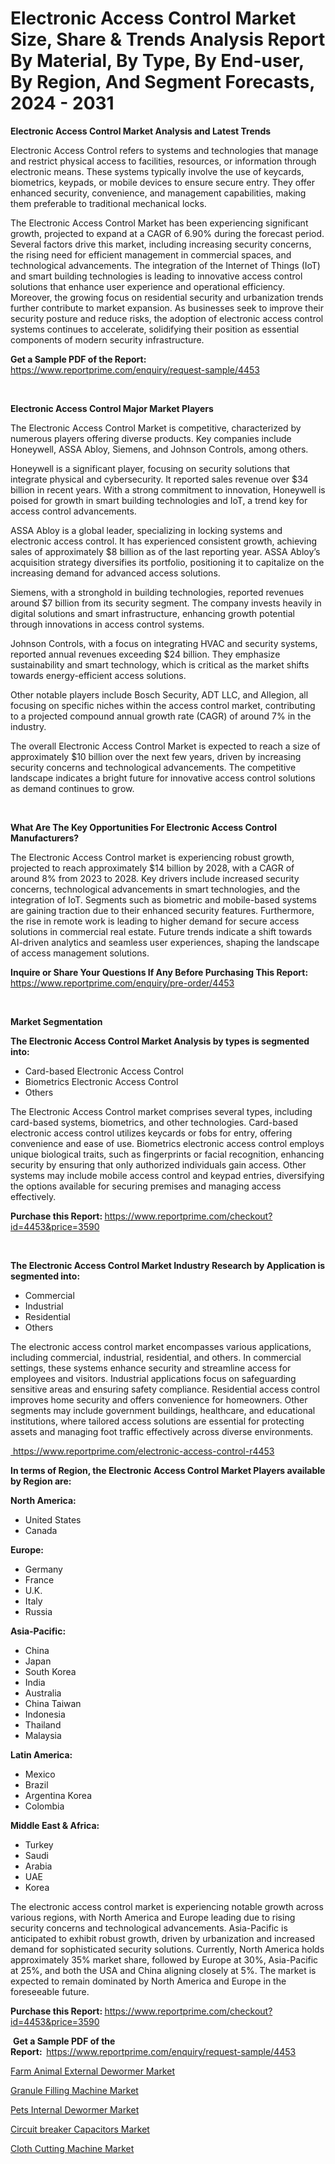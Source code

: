 <p><h1>Electronic Access Control Market Size, Share & Trends Analysis Report By Material, By Type, By End-user, By Region, And Segment Forecasts, 2024 - 2031</h1></p><p><strong>Electronic Access Control Market Analysis and Latest Trends</strong></p>
<p><p>Electronic Access Control refers to systems and technologies that manage and restrict physical access to facilities, resources, or information through electronic means. These systems typically involve the use of keycards, biometrics, keypads, or mobile devices to ensure secure entry. They offer enhanced security, convenience, and management capabilities, making them preferable to traditional mechanical locks.</p><p>The Electronic Access Control Market has been experiencing significant growth, projected to expand at a CAGR of 6.90% during the forecast period. Several factors drive this market, including increasing security concerns, the rising need for efficient management in commercial spaces, and technological advancements. The integration of the Internet of Things (IoT) and smart building technologies is leading to innovative access control solutions that enhance user experience and operational efficiency. Moreover, the growing focus on residential security and urbanization trends further contribute to market expansion. As businesses seek to improve their security posture and reduce risks, the adoption of electronic access control systems continues to accelerate, solidifying their position as essential components of modern security infrastructure.</p></p>
<p><strong>Get a Sample PDF of the Report:&nbsp;</strong> <a href="https://www.reportprime.com/enquiry/request-sample/4453">https://www.reportprime.com/enquiry/request-sample/4453</a></p>
<p>&nbsp;</p>
<p><strong>Electronic Access Control Major Market Players</strong></p>
<p><p>The Electronic Access Control Market is competitive, characterized by numerous players offering diverse products. Key companies include Honeywell, ASSA Abloy, Siemens, and Johnson Controls, among others.</p><p>Honeywell is a significant player, focusing on security solutions that integrate physical and cybersecurity. It reported sales revenue over $34 billion in recent years. With a strong commitment to innovation, Honeywell is poised for growth in smart building technologies and IoT, a trend key for access control advancements.</p><p>ASSA Abloy is a global leader, specializing in locking systems and electronic access control. It has experienced consistent growth, achieving sales of approximately $8 billion as of the last reporting year. ASSA Abloy’s acquisition strategy diversifies its portfolio, positioning it to capitalize on the increasing demand for advanced access solutions.</p><p>Siemens, with a stronghold in building technologies, reported revenues around $7 billion from its security segment. The company invests heavily in digital solutions and smart infrastructure, enhancing growth potential through innovations in access control systems.</p><p>Johnson Controls, with a focus on integrating HVAC and security systems, reported annual revenues exceeding $24 billion. They emphasize sustainability and smart technology, which is critical as the market shifts towards energy-efficient access solutions.</p><p>Other notable players include Bosch Security, ADT LLC, and Allegion, all focusing on specific niches within the access control market, contributing to a projected compound annual growth rate (CAGR) of around 7% in the industry. </p><p>The overall Electronic Access Control Market is expected to reach a size of approximately $10 billion over the next few years, driven by increasing security concerns and technological advancements. The competitive landscape indicates a bright future for innovative access control solutions as demand continues to grow.</p></p>
<p>&nbsp;</p>
<p><strong>What Are The Key Opportunities For Electronic Access Control Manufacturers?</strong></p>
<p><p>The Electronic Access Control market is experiencing robust growth, projected to reach approximately $14 billion by 2028, with a CAGR of around 8% from 2023 to 2028. Key drivers include increased security concerns, technological advancements in smart technologies, and the integration of IoT. Segments such as biometric and mobile-based systems are gaining traction due to their enhanced security features. Furthermore, the rise in remote work is leading to higher demand for secure access solutions in commercial real estate. Future trends indicate a shift towards AI-driven analytics and seamless user experiences, shaping the landscape of access management solutions.</p></p>
<p><strong>Inquire or Share Your Questions If Any Before Purchasing This Report:</strong> <a href="https://www.reportprime.com/enquiry/pre-order/4453">https://www.reportprime.com/enquiry/pre-order/4453</a></p>
<p>&nbsp;</p>
<p><strong>Market Segmentation</strong></p>
<p><strong>The Electronic Access Control Market Analysis by types is segmented into:</strong></p>
<p><ul><li>Card-based Electronic Access Control</li><li>Biometrics Electronic Access Control</li><li>Others</li></ul></p>
<p><p>The Electronic Access Control market comprises several types, including card-based systems, biometrics, and other technologies. Card-based electronic access control utilizes keycards or fobs for entry, offering convenience and ease of use. Biometrics electronic access control employs unique biological traits, such as fingerprints or facial recognition, enhancing security by ensuring that only authorized individuals gain access. Other systems may include mobile access control and keypad entries, diversifying the options available for securing premises and managing access effectively.</p></p>
<p><strong>Purchase this Report:&nbsp;</strong><a href="https://www.reportprime.com/checkout?id=4453&price=3590">https://www.reportprime.com/checkout?id=4453&price=3590</a></p>
<p>&nbsp;</p>
<p><strong>The Electronic Access Control Market Industry Research by Application is segmented into:</strong></p>
<p><ul><li>Commercial</li><li>Industrial</li><li>Residential</li><li>Others</li></ul></p>
<p><p>The electronic access control market encompasses various applications, including commercial, industrial, residential, and others. In commercial settings, these systems enhance security and streamline access for employees and visitors. Industrial applications focus on safeguarding sensitive areas and ensuring safety compliance. Residential access control improves home security and offers convenience for homeowners. Other segments may include government buildings, healthcare, and educational institutions, where tailored access solutions are essential for protecting assets and managing foot traffic effectively across diverse environments.</p></p>
<p><a href="https://www.reportprime.com/electronic-access-control-r4453">&nbsp;https://www.reportprime.com/electronic-access-control-r4453</a></p>
<p><strong>In terms of Region, the Electronic Access Control Market Players available by Region are:</strong></p>
<p>
    <p> <strong> North America: </strong>
        <ul>
            <li>United States</li>
            <li>Canada</li>
        </ul>
        </p> 
    <p> <strong> Europe: </strong>
        <ul>
            <li>Germany</li>
            <li>France</li>
            <li>U.K.</li>
            <li>Italy</li>
            <li>Russia</li>
        </ul>
        </p> 
    <p> <strong> Asia-Pacific: </strong>
        <ul>
            <li>China</li>
            <li>Japan</li>
            <li>South Korea</li>
            <li>India</li>
            <li>Australia</li>
            <li>China Taiwan</li>
            <li>Indonesia</li>
            <li>Thailand</li>
            <li>Malaysia</li>
        </ul>
        </p> 
    <p> <strong> Latin America: </strong>
        <ul>
            <li>Mexico</li>
            <li>Brazil</li>
            <li>Argentina Korea</li>
            <li>Colombia</li>
        </ul>
        </p> 
    <p> <strong> Middle East & Africa: </strong>
        <ul>
            <li>Turkey</li>
            <li>Saudi</li>
            <li>Arabia</li>
            <li>UAE</li>
            <li>Korea</li>
        </ul>
    </p>
    </p>
<p><p>The electronic access control market is experiencing notable growth across various regions, with North America and Europe leading due to rising security concerns and technological advancements. Asia-Pacific is anticipated to exhibit robust growth, driven by urbanization and increased demand for sophisticated security solutions. Currently, North America holds approximately 35% market share, followed by Europe at 30%, Asia-Pacific at 25%, and both the USA and China aligning closely at 5%. The market is expected to remain dominated by North America and Europe in the foreseeable future.</p></p>
<p><strong>Purchase this Report: </strong><a href="https://www.reportprime.com/checkout?id=4453&price=3590">https://www.reportprime.com/checkout?id=4453&price=3590</a></p>
<p>&nbsp;<strong>Get a Sample PDF of the Report:&nbsp;&nbsp;</strong><a href="https://www.reportprime.com/enquiry/request-sample/4453">https://www.reportprime.com/enquiry/request-sample/4453</a></p>
<p><strong></strong></p>
<p><p><a href="https://issuu.com/reportprime-2/docs/farm-animal-external-dewormer-market-size-2030.ppt">Farm Animal External Dewormer Market</a></p><p><a href="https://www.linkedin.com/pulse/granule-filling-machine-market-trends-analysis-opportunities-65ltc?trackingId=%2Bb0tgnZdRyuU26biEzHgLg%3D%3D">Granule Filling Machine Market</a></p><p><a href="https://issuu.com/reportprime-2/docs/pets-internal-dewormer-market-size-_4246d26675f80e">Pets Internal Dewormer Market</a></p><p><a href="https://github.com/FlorianWolf90/Market-Research-Report-List-1/blob/main/circuit-breaker-capacitors-market.md">Circuit breaker Capacitors Market</a></p><p><a href="https://www.linkedin.com/pulse/cloth-cutting-machine-market-global-insights-regional-2c0ic?trackingId=oHmd9IvzQz%2B%2BYMdkriOJQA%3D%3D">Cloth Cutting Machine Market</a></p></p>